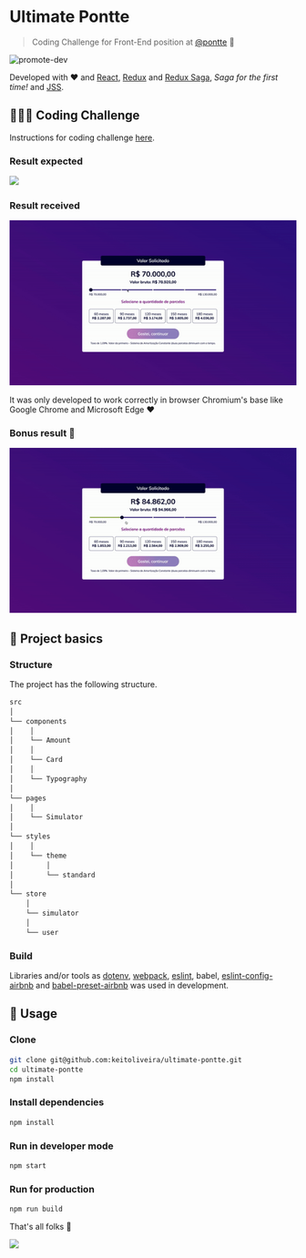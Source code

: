 # Ultimate Pontte
> Coding Challenge for Front-End position at [@pontte](https://github.com/pontte) 💸

![promote-dev](https://github.com/keitoliveira/ultimate-pontte/workflows/promote-dev/badge.svg)

Developed with ❤ and [React](https://reactjs.org/), [Redux](https://react-redux.js.org/) and [Redux Saga](https://redux-saga.js.org/), *Saga for the first time!* and [JSS](https://cssinjs.org/react-jss).

## 👩🏻‍💻 Coding Challenge

Instructions for coding challenge [here](https://github.com/pontte/frontend-challenge).

### Result expected

![](https://github.com/pontte/frontend-challenge/raw/master/image/screen.png)

### Result received

![](result-1.gif)

It was only developed to work correctly in browser Chromium's base like Google Chrome and Microsoft Edge ❤

### Bonus result 🎉

![](result-2.gif)

## 📁 Project basics

### Structure

The project has the following structure.

```sh
src
│
└── components
│    │
│    └── Amount
│    │
│    └── Card
│    │
│    └── Typography
│
└── pages
│    │
│    └── Simulator
│
└── styles
│    │
│    └── theme
│        │
│        └── standard
│
└── store
    │
    └── simulator
    │
    └── user
```

### Build

Libraries and/or tools as [dotenv](https://www.npmjs.com/package/dotenv), [webpack](https://www.npmjs.com/package/webpack), [eslint](https://www.npmjs.com/package/eslint), babel, [eslint-config-airbnb](https://www.npmjs.com/package/eslint-config-airbnb) and [babel-preset-airbnb](https://www.npmjs.com/package/babel-preset-airbnb) was used in development.

## 🔨 Usage

### Clone

```sh
git clone git@github.com:keitoliveira/ultimate-pontte.git
cd ultimate-pontte
npm install
```

### Install dependencies

```sh
npm install
```

### Run in developer mode

```sh
npm start
```

### Run for production

```sh
npm run build
```

That's all folks 🎊

![](https://i.kym-cdn.com/photos/images/original/001/224/091/cff.gif)
